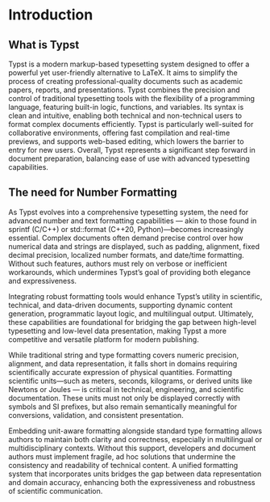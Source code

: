 # Introduction

## What is Typst

Typst is a modern markup-based typesetting system designed to offer a powerful yet user-friendly alternative to LaTeX. 
It aims to simplify the process of creating professional-quality documents such as academic papers, reports, and presentations. 
Typst combines the precision and control of traditional typesetting tools with the flexibility of a programming language, 
featuring built-in logic, functions, and variables. Its syntax is clean and intuitive, enabling both technical and non-technical 
users to format complex documents efficiently. Typst is particularly well-suited for collaborative environments, offering fast 
compilation and real-time previews, and supports web-based editing, which lowers the barrier to entry for new users. Overall, 
Typst represents a significant step forward in document preparation, balancing ease of use with advanced typesetting capabilities.

## The need for Number Formatting

As Typst evolves into a comprehensive typesetting system, the need for advanced number and text formatting capabilities — akin to 
those found in sprintf (C/C++) or std::format (C++20, Python)—becomes increasingly essential. Complex documents often demand 
precise control over how numerical data and strings are displayed, such as padding, alignment, fixed decimal precision, localized 
number formats, and date/time formatting. Without such features, authors must rely on verbose or inefficient workarounds, which 
undermines Typst’s goal of providing both elegance and expressiveness. 

Integrating robust formatting tools would enhance Typst’s utility in scientific, technical, and data-driven documents, supporting 
dynamic content generation, programmatic layout logic, and multilingual output. Ultimately, these capabilities are foundational 
for bridging the gap between high-level typesetting and low-level data presentation, making Typst a more competitive and versatile 
platform for modern publishing.

While traditional string and type formatting covers numeric precision, alignment, and data representation, it falls short in domains 
requiring scientifically accurate expression of physical quantities. Formatting scientific units—such as meters, seconds, kilograms, 
or derived units like Newtons or Joules — is critical in technical, engineering, and scientific documentation. These units must not 
only be displayed correctly with symbols and SI prefixes, but also remain semantically meaningful for conversions, validation, and 
consistent presentation. 

Embedding unit-aware formatting alongside standard type formatting allows authors to maintain both clarity and correctness, especially 
in multilingual or multidisciplinary contexts. Without this support, developers and document authors must implement fragile, ad hoc 
solutions that undermine the consistency and readability of technical content. A unified formatting system that incorporates units 
bridges the gap between data representation and domain accuracy, enhancing both the expressiveness and robustness of scientific communication.

